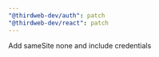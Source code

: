 ```yaml
---
"@thirdweb-dev/auth": patch
"@thirdweb-dev/react": patch
---
```


Add sameSite none and include credentials
